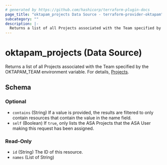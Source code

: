 ```yaml
---
# generated by https://github.com/hashicorp/terraform-plugin-docs
page_title: "oktapam_projects Data Source - terraform-provider-oktapam"
subcategory: ""
description: |-
  Returns a list of all Projects associated with the Team specified by the OKTAPAMTEAM environment variable. For details, [Projects](https://help.okta.com/asa/en-us/Content/Topics/AdvServer_Access/docs/setup/projects.htm).
---
```


# oktapam_projects (Data Source)

Returns a list of all Projects associated with the Team specified by the OKTAPAM_TEAM environment variable. For details, [Projects](https://help.okta.com/asa/en-us/Content/Topics/Adv_Server_Access/docs/setup/projects.htm).



<!-- schema generated by tfplugindocs -->
## Schema

### Optional

- `contains` (String) If a value is provided, the results are filtered to only contain resources that contain the value in the name field.
- `self` (Boolean) If `true`, only lists the ASA Projects that the ASA User making this request has been assigned.

### Read-Only

- `id` (String) The ID of this resource.
- `names` (List of String)



